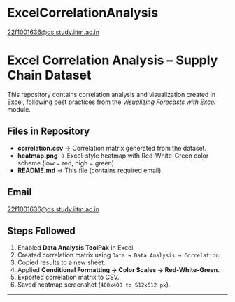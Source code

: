 # ExcelCorrelationAnalysis
22f1001636@ds.study.iitm.ac.in

# Excel Correlation Analysis – Supply Chain Dataset

This repository contains correlation analysis and visualization created in Excel, following best practices from the *Visualizing Forecasts with Excel* module.  

## Files in Repository
- **correlation.csv** → Correlation matrix generated from the dataset.  
- **heatmap.png** → Excel-style heatmap with Red-White-Green color scheme (low = red, high = green).  
- **README.md** → This file (contains required email).  

## Email
22f1001636@ds.study.iitm.ac.in  

## Steps Followed
1. Enabled **Data Analysis ToolPak** in Excel.  
2. Created correlation matrix using `Data → Data Analysis → Correlation`.  
3. Copied results to a new sheet.  
4. Applied **Conditional Formatting → Color Scales → Red-White-Green**.  
5. Exported correlation matrix to CSV.  
6. Saved heatmap screenshot (`400x400 to 512x512 px`).  

---
